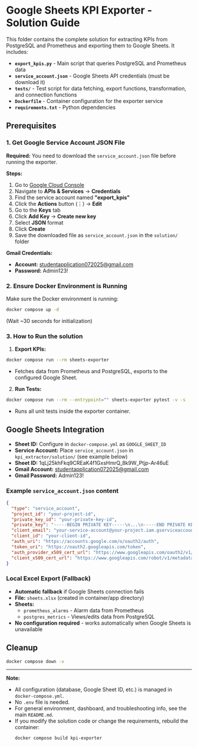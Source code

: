 # Google Sheets KPI Exporter - Solution Guide

This folder contains the complete solution for extracting KPIs from PostgreSQL and Prometheus and exporting them to Google Sheets. It includes:

- **`export_kpis.py`** - Main script that queries PostgreSQL and Prometheus data
- **`service_account.json`** - Google Sheets API credentials (must be download it)
- **`tests/`** - Test script for data fetching, export functions, transformation, and connection functions
- **`Dockerfile`** - Container configuration for the exporter service
- **`requirements.txt`** - Python dependencies

## Prerequisites

### 1. Get Google Service Account JSON File

**Required:** You need to download the `service_account.json` file before running the exporter.

**Steps:**
1. Go to [Google Cloud Console](https://console.cloud.google.com/)
2. Navigate to **APIs & Services** → **Credentials**
3. Find the service account named **"export_kpis"**
4. Click the **Actions** button (⋮) → **Edit**
5. Go to the **Keys** tab
6. Click **Add Key** → **Create new key**
7. Select **JSON** format
8. Click **Create**
9. Save the downloaded file as `service_account.json` in the `solution/` folder

**Gmail Credentials:**
- **Account:** studentapplication072025@gmail.com
- **Password:** Admin123!

### 2. Ensure Docker Environment is Running

Make sure the Docker environment is running:

```bash
docker compose up -d
```
(Wait ~30 seconds for initialization)

### 3. How to Run the solution

1. **Export KPIs:**
  ```bash
  docker compose run --rm sheets-exporter
  ```
- Fetches data from Prometheus and PostgreSQL, exports to the configured Google Sheet.

2. **Run Tests:**
  ```bash
  docker compose run --rm --entrypoint="" sheets-exporter pytest -v -s
  ```
- Runs all unit tests inside the exporter container.

## Google Sheets Integration

- **Sheet ID:** Configure in `docker-compose.yml` as `GOOGLE_SHEET_ID`
- **Service Account:** Place `service_account.json` in `kpi_extractor/solution/` (see example below)
- **Sheet ID:** 1qLj25khFkq9CREaK4f1GxsHmrQ_8k9W_Ptjp-Ar46uE
- **Gmail Account:** studentapplication072025@gmail.com
- **Gmail Password:** Admin123!

### Example `service_account.json` content
```json
{
  "type": "service_account",
  "project_id": "your-project-id",
  "private_key_id": "your-private-key-id",
  "private_key": "-----BEGIN PRIVATE KEY-----\n...\n-----END PRIVATE KEY-----\n",
  "client_email": "your-service-account@your-project.iam.gserviceaccount.com",
  "client_id": "your-client-id",
  "auth_uri": "https://accounts.google.com/o/oauth2/auth",
  "token_uri": "https://oauth2.googleapis.com/token",
  "auth_provider_x509_cert_url": "https://www.googleapis.com/oauth2/v1/certs",
  "client_x509_cert_url": "https://www.googleapis.com/robot/v1/metadata/x509/your-service-account%40your-project.iam.gserviceaccount.com"
}
```
### Local Excel Export (Fallback)
- **Automatic fallback** if Google Sheets connection fails
- **File:** `sheets.xlsx` (created in container/app directory)
- **Sheets:** 
  - `prometheus_alarms` - Alarm data from Prometheus
  - `postgres_metrics` - Views/edits data from PostgreSQL
- **No configuration required** - works automatically when Google Sheets is unavailable


## Cleanup

```bash
docker compose down -v
```

---

**Note:**
- All configuration (database, Google Sheet ID, etc.) is managed in `docker-compose.yml`.
- No `.env` file is needed.
- For general environment, dashboard, and troubleshooting info, see the main `README.md`.
- If you modify the solution code or change the requirements, rebuild the container:
   ```bash
   docker compose build kpi-exporter
   ```
